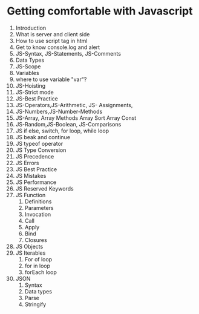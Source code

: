 # Getting comfortable with Javascript


1. Introduction
2. What is server and client side 
3. How to use script tag in html
4. Get to know console.log and alert
5. JS-Syntax, JS-Statements, JS-Comments
6. Data Types
7. JS-Scope
8. Variables
9. where to use variable "var"?
10. JS-Hoisting
11. JS-Strict mode
12. JS-Best Practice
13. JS-Operators,JS-Arithmetic, JS- Assignments, 
14. JS-Numbers,JS-Number-Methods
15. JS-Array, Array Methods Array Sort Array Const
16. JS-Random,JS-Boolean, JS-Comparisons
17. JS if else, switch, for loop, while loop
18. JS beak and continue
19. JS typeof operator
20. JS Type Conversion
21. JS Precedence
22. JS Errors
23. JS Best Practice
24. JS Mistakes
25. JS Performance
26. JS Reserved Keywords
27. JS Function
    1.  Definitions
    2.  Parameters
    3.  Invocation
    4.  Call
    5.  Apply
    6.  Bind
    7.  Closures
28. JS Objects
29. JS Iterables
    1.  For of loop
    2.  for in loop
    3.  forEach loop
30. JSON 
    1.  Syntax
    2.  Data types
    3.  Parse
    4.  Stringify
    